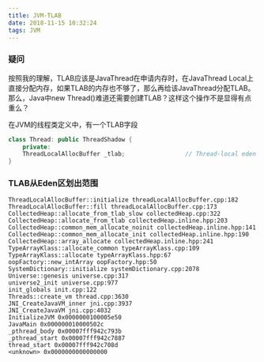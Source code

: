 ```yaml
---
title: JVM-TLAB
date: 2018-11-15 10:32:24
tags: JVM
---
```



### 疑问
按照我的理解，TLAB应该是JavaThread在申请内存时，在JavaThread Local上直接分配内存，如果TLAB的内存也不够了，那么再给该JavaThread分配TLAB。那么，Java中new Thread()难道还需要创建TLAB？这样这个操作不是显得有点重么？



在JVM的线程类定义中，有一个TLAB字段
``` thread.hpp
class Thread: public ThreadShadow {
    private:
    ThreadLocalAllocBuffer _tlab;                 // Thread-local eden
}
```


### TLAB从Eden区划出范围
```
ThreadLocalAllocBuffer::initialize threadLocalAllocBuffer.cpp:182
ThreadLocalAllocBuffer::fill threadLocalAllocBuffer.cpp:173
CollectedHeap::allocate_from_tlab_slow collectedHeap.cpp:322
CollectedHeap::allocate_from_tlab collectedHeap.inline.hpp:203
CollectedHeap::common_mem_allocate_noinit collectedHeap.inline.hpp:141
CollectedHeap::common_mem_allocate_init collectedHeap.inline.hpp:190
CollectedHeap::array_allocate collectedHeap.inline.hpp:241
TypeArrayKlass::allocate_common typeArrayKlass.cpp:109
TypeArrayKlass::allocate typeArrayKlass.hpp:67
oopFactory::new_intArray oopFactory.hpp:50
SystemDictionary::initialize systemDictionary.cpp:2078
Universe::genesis universe.cpp:317
universe2_init universe.cpp:977
init_globals init.cpp:122
Threads::create_vm thread.cpp:3630
JNI_CreateJavaVM_inner jni.cpp:3937
JNI_CreateJavaVM jni.cpp:4032
InitializeJVM 0x0000000100005e50
JavaMain 0x000000010000502c
_pthread_body 0x00007fff942c793b
_pthread_start 0x00007fff942c7887
thread_start 0x00007fff942c708d
<unknown> 0x0000000000000000
```